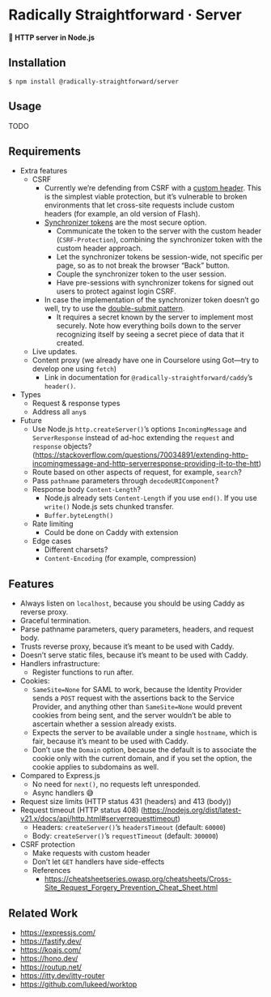 # Radically Straightforward · Server

**🦾 HTTP server in Node.js**

## Installation

```console
$ npm install @radically-straightforward/server
```

## Usage

TODO

## Requirements

- Extra features
  - CSRF
    - Currently we’re defending from CSRF with a [custom header](https://cheatsheetseries.owasp.org/cheatsheets/Cross-Site_Request_Forgery_Prevention_Cheat_Sheet.html#use-of-custom-request-headers). This is the simplest viable protection, but it’s vulnerable to broken environments that let cross-site requests include custom headers (for example, an old version of Flash).
    - [Synchronizer tokens](https://cheatsheetseries.owasp.org/cheatsheets/Cross-Site_Request_Forgery_Prevention_Cheat_Sheet.html#synchronizer-token-pattern) are the most secure option.
      - Communicate the token to the server with the custom header (`CSRF-Protection`), combining the synchronizer token with the custom header approach.
      - Let the synchronizer tokens be session-wide, not specific per page, so as to not break the browser “Back” button.
      - Couple the synchronizer token to the user session.
      - Have pre-sessions with synchronizer tokens for signed out users to protect against login CSRF.
    - In case the implementation of the synchronizer token doesn’t go well, try to use the [double-submit pattern](https://cheatsheetseries.owasp.org/cheatsheets/Cross-Site_Request_Forgery_Prevention_Cheat_Sheet.html#double-submit-cookie).
      - It requires a secret known by the server to implement most securely. Note how everything boils down to the server recognizing itself by seeing a secret piece of data that it created.
  - Live updates.
  - Content proxy (we already have one in Courselore using Got—try to develop one using `fetch`)
    - Link in documentation for `@radically-straightforward/caddy`’s `header()`.
- Types
  - Request & response types
  - Address all `any`s
- Future
  - Use Node.js `http.createServer()`’s options `IncomingMessage` and `ServerResponse` instead of ad-hoc extending the `request` and `response` objects? (https://stackoverflow.com/questions/70034891/extending-http-incomingmessage-and-http-serverresponse-providing-it-to-the-htt)
  - Route based on other aspects of request, for example, `search`?
  - Pass `pathname` parameters through `decodeURIComponent`?
  - Response body `Content-Length`?
    - Node.js already sets `Content-Length` if you use `end()`. If you use `write()` Node.js sets chunked transfer.
    - `Buffer.byteLength()`
  - Rate limiting
    - Could be done on Caddy with extension
  - Edge cases
    - Different charsets?
    - `Content-Encoding` (for example, compression)

## Features

- Always listen on `localhost`, because you should be using Caddy as reverse proxy.
- Graceful termination.
- Parse pathname parameters, query parameters, headers, and request body.
- Trusts reverse proxy, because it’s meant to be used with Caddy.
- Doesn’t serve static files, because it’s meant to be used with Caddy.
- Handlers infrastructure:
  - Register functions to run after.
- Cookies:
  - `SameSite=None` for SAML to work, because the Identity Provider sends a `POST` request with the assertions back to the Service Provider, and anything other than `SameSite=None` would prevent cookies from being sent, and the server wouldn’t be able to ascertain whether a session already exists.
  - Expects the server to be available under a single `hostname`, which is fair, because it’s meant to be used with Caddy.
  - Don’t use the `Domain` option, because the default is to associate the cookie only with the current domain, and if you set the option, the cookie applies to subdomains as well.
- Compared to Express.js
  - No need for `next()`, no requests left unresponded.
  - Async handlers 😅
- Request size limits (HTTP status 431 (headers) and 413 (body))
- Request timeout (HTTP status 408) (https://nodejs.org/dist/latest-v21.x/docs/api/http.html#serverrequesttimeout)
  - Headers: `createServer()`’s `headersTimeout` (default: `60000`)
  - Body: `createServer()`’s `requestTimeout` (default: `300000`)
- CSRF protection
  - Make requests with custom header
  - Don’t let `GET` handlers have side-effects
  - References
    - <https://cheatsheetseries.owasp.org/cheatsheets/Cross-Site_Request_Forgery_Prevention_Cheat_Sheet.html>

## Related Work

- <https://expressjs.com/>
- <https://fastify.dev/>
- <https://koajs.com/>
- <https://hono.dev/>
- <https://routup.net/>
- <https://itty.dev/itty-router>
- <https://github.com/lukeed/worktop>
